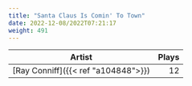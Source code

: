 ```yaml
---
title: "Santa Claus Is Comin' To Town"
date: 2022-12-08/2022T07:21:17
weight: 491
---
```




 Artist | Plays 
----- | -----:
[Ray Conniff]({{< ref "a104848">}}) | 12
